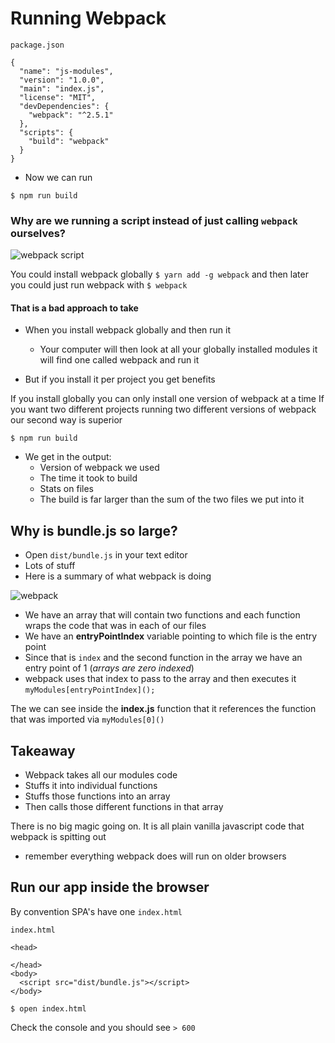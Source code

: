 # Running Webpack
`package.json`

```
{
  "name": "js-modules",
  "version": "1.0.0",
  "main": "index.js",
  "license": "MIT",
  "devDependencies": {
    "webpack": "^2.5.1"
  },
  "scripts": {
    "build": "webpack"
  }
}
```

* Now we can run

`$ npm run build`

### Why are we running a script instead of just calling `webpack` ourselves?

![webpack script](https://i.imgur.com/HtSNaNZ.png)

You could install webpack globally `$ yarn add -g webpack` and then later you could just run webpack with `$ webpack`

#### That is a bad approach to take
* When you install webpack globally and then run it
  - Your computer will then look at all your globally installed modules it will find one called webpack and run it

* But if you install it per project you get benefits

If you install globally you can only install one version of webpack at a time
If you want two different projects running two different versions of webpack our second way is superior

`$ npm run build`

* We get in the output:
    - Version of webpack we used
    - The time it took to build
    - Stats on files
    - The build is far larger than the sum of the two files we put into it

## Why is bundle.js so large?
* Open `dist/bundle.js` in your text editor
* Lots of stuff
* Here is a summary of what webpack is doing

![webpack](https://i.imgur.com/oCeSesg.png)

* We have an array that will contain two functions and each function wraps the code that was in each of our files
* We have an **entryPointIndex** variable pointing to which file is the entry point
* Since that is `index` and the second function in the array we have an entry point of 1 (_arrays are zero indexed_)
* webpack uses that index to pass to the array and then executes it
`myModules[entryPointIndex]();`

The we can see inside the **index.js** function that it references the function that was imported via `myModules[0]()`

## Takeaway
* Webpack takes all our modules code
* Stuffs it into individual functions
* Stuffs those functions into an array
* Then calls those different functions in that array

There is no big magic going on. It is all plain vanilla javascript code that webpack is spitting out

* remember everything webpack does will run on older browsers

## Run our app inside the browser
By convention SPA's have one `index.html`

`index.html`

```
<head>

</head>
<body>
  <script src="dist/bundle.js"></script>
</body>
```

`$ open index.html`

Check the console and you should see `> 600`
